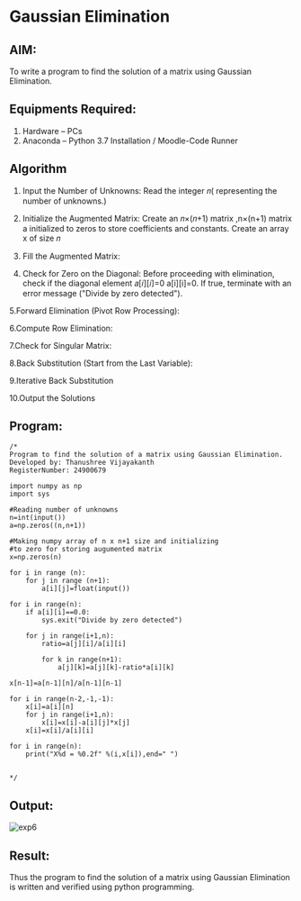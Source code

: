 # Gaussian Elimination

## AIM:
To write a program to find the solution of a matrix using Gaussian Elimination.

## Equipments Required:
1. Hardware – PCs
2. Anaconda – Python 3.7 Installation / Moodle-Code Runner

## Algorithm
1. Input the Number of Unknowns:
  Read the integer 𝑛( representing the number of unknowns.)

2. Initialize the Augmented Matrix:
  Create an 𝑛×(𝑛+1) matrix ,n×(n+1) matrix a initialized to zeros to store coefficients and constants.
  Create an array x of size 𝑛

3. Fill the Augmented Matrix:

4. Check for Zero on the Diagonal:
  Before proceeding with elimination, check if the diagonal element 𝑎[𝑖][𝑖]=0
  a[i][i]=0. If true, terminate with an error message ("Divide by zero detected").

5.Forward Elimination (Pivot Row Processing):

6.Compute Row Elimination:
  
7.Check for Singular Matrix:
  
8.Back Substitution (Start from the Last Variable):
  
9.Iterative Back Substitution
  
10.Output the Solutions


## Program:
```
/*
Program to find the solution of a matrix using Gaussian Elimination.
Developed by: Thanushree Vijayakanth
RegisterNumber: 24900679

import numpy as np
import sys

#Reading number of unknowns
n=int(input())
a=np.zeros((n,n+1))

#Making numpy array of n x n+1 size and initializing
#to zero for storing augumented matrix
x=np.zeros(n)

for i in range (n):
    for j in range (n+1):
        a[i][j]=float(input())
    
for i in range(n):
    if a[i][i]==0.0:
        sys.exit("Divide by zero detected")
    
    for j in range(i+1,n):
        ratio=a[j][i]/a[i][i]
        
        for k in range(n+1):
            a[j][k]=a[j][k]-ratio*a[i][k]

x[n-1]=a[n-1][n]/a[n-1][n-1]

for i in range(n-2,-1,-1):
    x[i]=a[i][n]
    for j in range(i+1,n):
        x[i]=x[i]-a[i][j]*x[j]
    x[i]=x[i]/a[i][i]

for i in range(n):
    print("X%d = %0.2f" %(i,x[i]),end=" ")


*/
```

## Output:
![exp6](https://github.com/user-attachments/assets/463657b0-97e4-400c-9cfc-5b82ee8a51c4)



## Result:
Thus the program to find the solution of a matrix using Gaussian Elimination is written and verified using python programming.

